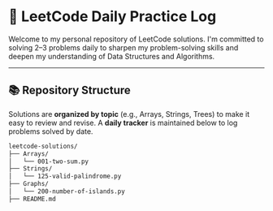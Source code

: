 # 🚀 LeetCode Daily Practice Log

Welcome to my personal repository of LeetCode solutions. I'm committed to solving 2–3 problems daily to sharpen my problem-solving skills and deepen my understanding of Data Structures and Algorithms.

---

## 📚 Repository Structure

Solutions are **organized by topic** (e.g., Arrays, Strings, Trees) to make it easy to review and revise. A **daily tracker** is maintained below to log problems solved by date.

```bash
leetcode-solutions/
├── Arrays/
│   └── 001-two-sum.py
├── Strings/
│   └── 125-valid-palindrome.py
├── Graphs/
│   └── 200-number-of-islands.py
├── README.md
